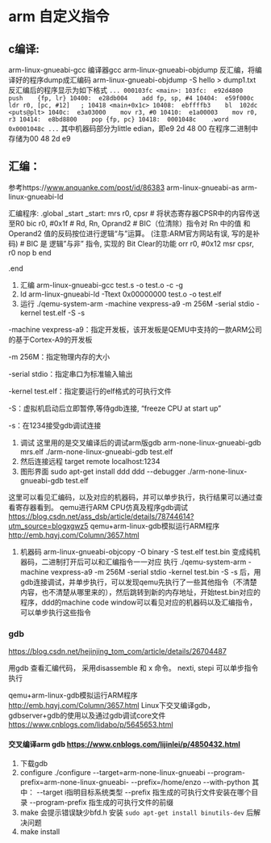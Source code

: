 

# arm 自定义指令
## c编译:
arm-linux-gnueabi-gcc 编译器gcc
arm-linux-gnueabi-objdump 反汇编，将编译好的程序dump成汇编码
    arm-linux-gnueabi-objdump -S hello > dump1.txt
    反汇编后的程序显示为如下格式
    ```
    ...
    000103fc <main>:
    103fc:	e92d4800 	push	{fp, lr}
    10400:	e28db004 	add	fp, sp, #4
    10404:	e59f000c 	ldr	r0, [pc, #12]	; 10418 <main+0x1c>
    10408:	ebffffb3 	bl	102dc <puts@plt>
    1040c:	e3a03000 	mov	r3, #0
    10410:	e1a00003 	mov	r0, r3
    10414:	e8bd8800 	pop	{fp, pc}
    10418:	0001048c 	.word	0x0001048c
    ...
    ```
    其中机器码部分为little edian，即e9 2d 48 00 在程序二进制中存储为00 48 2d e9


## 汇编：
参考https://www.anquanke.com/post/id/86383
arm-linux-gnueabi-as 
arm-linux-gnueabi-ld

汇编程序:
.global   _start
_start: 
	mrs  r0, cpsr  # 将状态寄存器CPSR中的内容传送至R0
	bic  r0, #0x1f # Rd,  Rn, Oprand2 
    # BIC（位清除）指令对 Rn 中的值 和 Operand2 值的反码按位进行逻辑“与”运算。 (注意:ARM官方网站有误, 写的是补码)
    # BIC 是 逻辑”与非” 指令, 实现的 Bit Clear的功能
	orr  r0, #0x12
	msr  cpsr, r0
	nop
	b  end

.end
1. 汇编
arm-linux-gnueabi-gcc test.s -o test.o -c -g
1. ld
arm-linux-gnueabi-ld -Ttext 0x00000000  test.o -o test.elf
1. 运行
./qemu-system-arm -machine vexpress-a9 -m 256M -serial stdio -kernel test.elf -S -s

-machine vexpress-a9：指定开发板，该开发板是QEMU中支持的一款ARM公司的基于Cortex-A9的开发板

-m 256M：指定物理内存的大小

-serial stdio：指定串口为标准输入输出

-kernel test.elf：指定要运行的elf格式的可执行文件

-S：虚拟机启动后立即暂停,等侍gdb连接, “freeze CPU at start up”

-s：在1234接受gdb调试连接

1. 调试
这里用的是交叉编译后的调试arm版gdb
arm-none-linux-gnueabi-gdb  mrs.elf
./arm-none-linux-gnueabi-gdb  test.elf
1. 然后连接远程
target  remote  localhost:1234
1. 图形界面
sudo apt-get install ddd
ddd --debugger ./arm-none-linux-gnueabi-gdb test.elf

这里可以看见汇编码，以及对应的机器码，并可以单步执行，执行结果可以通过查看寄存器看到。
qemu进行ARM CPU仿真及程序gdb调试 https://blog.csdn.net/ass_dsb/article/details/78744614?utm_source=blogxgwz5
qemu+arm-linux-gdb模拟运行ARM程序 http://emb.hqyj.com/Column/3657.html

1. 机器码
arm-linux-gnueabi-objcopy -O binary -S test.elf test.bin 变成纯机器码，二进制打开后可以和汇编指令一一对应
执行 ./qemu-system-arm -machine vexpress-a9 -m 256M -serial stdio -kernel test.bin -S -s 后，用gdb连接调试，并单步执行，可以发现qemu先执行了一些其他指令（不清楚内容，也不清楚从哪里来的），然后跳转到新的内存地址，开始test.bin对应的程序，ddd的machine code window可以看见对应的机器码以及汇编指令，可以单步执行这些指令


### gdb
https://blog.csdn.net/hejinjing_tom_com/article/details/26704487

用gdb 查看汇编代码， 采用disassemble 和 x 命令。 nexti, stepi 可以单步指令执行


qemu+arm-linux-gdb模拟运行ARM程序 http://emb.hqyj.com/Column/3657.html
Linux下交叉编译gdb，gdbserver+gdb的使用以及通过gdb调试core文件 https://www.cnblogs.com/lidabo/p/5645653.html

#### 交叉编译arm gdb  https://www.cnblogs.com/lijinlei/p/4850432.html
1. 下载gdb
1. configure 
    ./configure --target=arm-none-linux-gnueabi --program-prefix=arm-none-linux-gnueabi-  --prefix=/home/enzo --with-python
    其中：
    --target i指明目标系统类型
    --prefix 指生成的可执行文件安装在哪个目录
    --program-prefix  指生成的可执行文件的前缀
1. make 会提示错误缺少bfd.h
   安装 `sudo apt-get install binutils-dev` 后解决问题
1. make install
